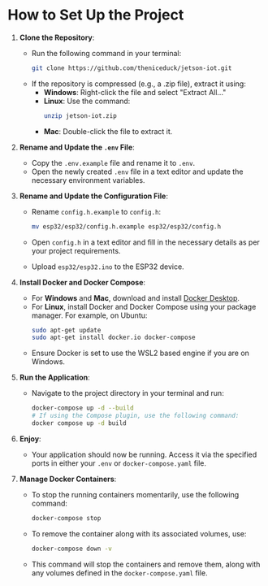 # How to Set Up the Project

1. **Clone the Repository**:
   - Run the following command in your terminal:
     ```bash
     git clone https://github.com/theniceduck/jetson-iot.git
     ```
   - If the repository is compressed (e.g., a .zip file), extract it using:
     - **Windows**: Right-click the file and select "Extract All..."
     - **Linux**: Use the command:
       ```bash
       unzip jetson-iot.zip
       ```
     - **Mac**: Double-click the file to extract it.

2. **Rename and Update the `.env` File**:
   - Copy the `.env.example` file and rename it to `.env`.
   - Open the newly created `.env` file in a text editor and update the necessary environment variables.
3. **Rename and Update the Configuration File**:
   - Rename `config.h.example` to `config.h`:
     ```bash
     mv esp32/esp32/config.h.example esp32/esp32/config.h
     ```
   - Open `config.h` in a text editor and fill in the necessary details as per your project requirements.

   - Upload `esp32/esp32.ino` to the ESP32 device.

4. **Install Docker and Docker Compose**:
   - For **Windows** and **Mac**, download and install [Docker Desktop](https://www.docker.com/products/docker-desktop).
   - For **Linux**, install Docker and Docker Compose using your package manager. For example, on Ubuntu:
     ```bash
     sudo apt-get update
     sudo apt-get install docker.io docker-compose
     ```
   - Ensure Docker is set to use the WSL2 based engine if you are on Windows.

5. **Run the Application**:
   - Navigate to the project directory in your terminal and run:
     ```bash
     docker-compose up -d --build
     # If using the Compose plugin, use the following command:
     docker compose up -d build
     ```

6. **Enjoy**:
   - Your application should now be running. Access it via the specified ports in either your `.env` or `docker-compose.yaml` file.
   
7. **Manage Docker Containers**:
   - To stop the running containers momentarily, use the following command:
     ```bash
     docker-compose stop
     ```
   - To remove the container along with its associated volumes, use:
     ```bash
     docker-compose down -v
     ```
   - This command will stop the containers and remove them, along with any volumes defined in the `docker-compose.yaml` file.

